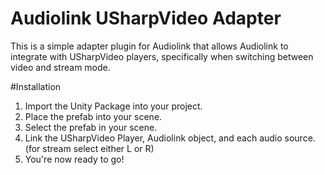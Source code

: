 # Audiolink USharpVideo Adapter

This is a simple adapter plugin for Audiolink that allows Audiolink to integrate with USharpVideo players, specifically when switching between video and stream mode.

#Installation

1. Import the Unity Package into your project.
2. Place the prefab into your scene.
3. Select the prefab in your scene.
4. Link the USharpVideo Player, Audiolink object, and each audio source. (for stream select either L or R)
5. You're now ready to go!
